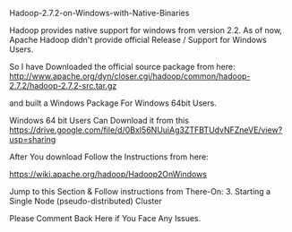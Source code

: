 Hadoop-2.7.2-on-Windows-with-Native-Binaries


Hadoop provides native support for windows from version 2.2. As of now, Apache Hadoop didn't provide official Release / Support for Windows Users.

So I have Downloaded the official source package from here:
http://www.apache.org/dyn/closer.cgi/hadoop/common/hadoop-2.7.2/hadoop-2.7.2-src.tar.gz

and built a Windows Package For Windows 64bit Users.

Windows 64 bit Users Can Download it from this https://drive.google.com/file/d/0BxI56NUuiAg3ZTFBTUdvNFZneVE/view?usp=sharing

After You download Follow the Instructions from here:

https://wiki.apache.org/hadoop/Hadoop2OnWindows

Jump to this Section & Follow instructions from There-On:
3. Starting a Single Node (pseudo-distributed) Cluster


Please Comment Back Here if You Face Any Issues.
